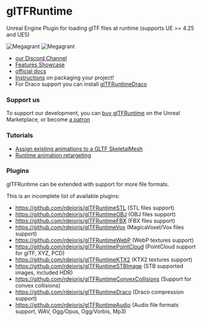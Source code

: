 # glTFRuntime
Unreal Engine Plugin for loading glTF files at runtime (supports UE >= 4.25 and UE5) 

![Megagrant](https://raw.githubusercontent.com/rdeioris/glTFRuntime-docs/master/Epic_MegaGrants_Recipient_logo_horizontal_black.png?raw=true#gh-light-mode-only "Megagrant")
![Megagrant](https://raw.githubusercontent.com/rdeioris/glTFRuntime-docs/master/Epic_MegaGrants_Recipient_logo_horizontal_white.png?raw=true#gh-dark-mode-only "Megagrant")

- [our Discord Channel](https://discord.gg/DzS7MHy)
- [Features Showcase](https://www.youtube.com/watch?v=6058JA8wX8I)
- [official docs](https://github.com/rdeioris/glTFRuntime-docs/blob/master/README.md)
- [Instructions](https://github.com/rdeioris/gltfruntime-docs#notes-when-packaging-a-game) on packaging your project! 
- For Draco support you can install [glTFRuntimeDraco](https://github.com/rdeioris/glTFRuntimeDraco) 


### Support us
To support our development, you can [buy glTFRuntime](https://www.unrealengine.com/marketplace/en-US/product/gltfruntime) on the Unreal Marketplace, or become [a patron](https://www.patreon.com/rdeioris)



### Tutorials
- [Assign existing animations to a GLTF SkeletalMesh](https://github.com/rdeioris/glTFRuntime-docs/blob/master/Tutorials/SkeletonRemapping.md) 
- [Runtime animation retargeting](https://github.com/rdeioris/glTFRuntime-docs/blob/master/Tutorials/RetargetingRPMAndMixamo.md)

### Plugins

glTFRuntime can be extended with support for more file formats.

This is an incomplete list of available plugins:

* https://github.com/rdeioris/glTFRuntimeSTL (STL files support)
* https://github.com/rdeioris/glTFRuntimeOBJ (OBJ files support)
* https://github.com/rdeioris/glTFRuntimeFBX (FBX files support)
* https://github.com/rdeioris/glTFRuntimeVox (MagicaVoxel/Vox files support)
* https://github.com/rdeioris/glTFRuntimeWebP (WebP textures support)
* https://github.com/rdeioris/glTFRuntimePointCloud (PointCloud support for glTF, XYZ, PCD)
* https://github.com/rdeioris/glTFRuntimeKTX2 (KTX2 textures support)
* https://github.com/rdeioris/glTFRuntimeSTBImage (STB supported images, included HDR) 
* https://github.com/rdeioris/glTFRuntimeConvexCollisions (Support for convex collisions)
* https://github.com/rdeioris/glTFRuntimeDraco (Draco compression support)
* https://github.com/rdeioris/glTFRuntimeAudio (Audio file formats support, WAV, Ogg/Opus, Ogg/Vorbis, Mp3)
